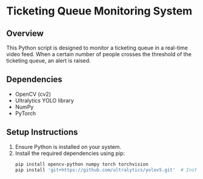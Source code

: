 # Ticketing Queue Monitoring System

## Overview

This Python script is designed to monitor a ticketing queue in a real-time video feed. When a certain number of people crosses the threshold of the ticketing queue, an alert is raised.

## Dependencies

- OpenCV (cv2)
- Ultralytics YOLO library
- NumPy
- PyTorch

## Setup Instructions

1. Ensure Python is installed on your system.
2. Install the required dependencies using pip:
   ```bash
   pip install opencv-python numpy torch torchvision
   pip install 'git+https://github.com/ultralytics/yolov5.git'  # Install Ultralytics YOLO library
